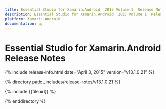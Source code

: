 ```yaml
---
title: Essential Studio for Xamarin.Android  2015 Volume 1  Release Notes  
description: Essential Studio for Xamarin.Android  2015 Volume 1  Release Notes  
platform: Xamarin.Android
documentation: ug
---
```


# Essential Studio for Xamarin.Android  Release Notes  

{% include release-info.html date="April 3, 2015"  version="v13.1.0.21" %} 


{% directory path: _includes/release-notes/v13.1.0.21 %}

{% include {{file.url}} %}

{% enddirectory %}